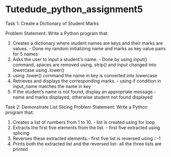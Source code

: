 # Tutedude_python_assignment5

Task 1: Create a Dictionary of Student Marks

Problem Statement: Write a Python program that:
1.   Creates a dictionary where student names are keys and their marks are values. - Done my random initializing name and marks as key value pairs for 5 names
2.   Asks the user to input a student's name. - Done by using input() command, spaces are removed using. strip() and input changed into lowercase using .lower()
3.   using .lower() command the name in key is converted into lowercase
4.   Retrieves and displays the corresponding marks. - using if condition in input_name matches the name in key
5.   If the student’s name is not found, display an appropriate message.- name and marks displayed, otherwise student not found displayed


Task 2: Demonstrate List Slicing 
Problem Statement: Write a Python program that:
1.   Creates a list of numbers from 1 to 10. - list is created using for loop
2.   Extracts the first five elements from the list. - first five extracted using splicing
3.   Reverses these extracted elements.- first five list is reversed using ::-1
4.   Prints both the extracted list and the reversed list- all the three lists are printed


